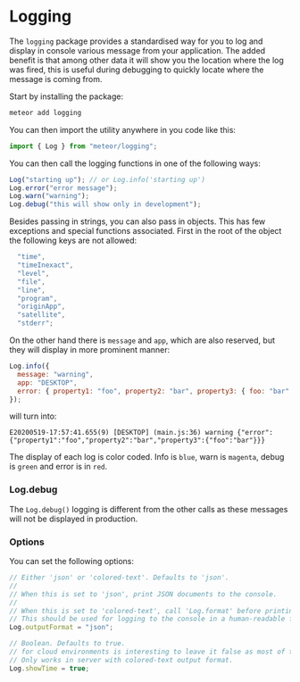 # Logging

The `logging` package provides a standardised way for you to log and display in console various message from your application.
The added benefit is that among other data it will show you the location where the log was fired,
this is useful during debugging to quickly locate where the message is coming from.

Start by installing the package:

```bash
meteor add logging
```

You can then import the utility anywhere in you code like this:

```javascript
import { Log } from "meteor/logging";
```

You can then call the logging functions in one of the following ways:

```javascript
Log("starting up"); // or Log.info('starting up')
Log.error("error message");
Log.warn("warning");
Log.debug("this will show only in development");
```

Besides passing in strings, you can also pass in objects. This has few exceptions and special functions associated.
First in the root of the object the following keys are not allowed:

```javascript
  "time",
  "timeInexact",
  "level",
  "file",
  "line",
  "program",
  "originApp",
  "satellite",
  "stderr";
```

On the other hand there is `message` and `app`, which are also reserved, but they will display in more prominent manner:

```javascript
Log.info({
  message: "warning",
  app: "DESKTOP",
  error: { property1: "foo", property2: "bar", property3: { foo: "bar" } },
});
```

will turn into:

```shell
E20200519-17:57:41.655(9) [DESKTOP] (main.js:36) warning {"error":{"property1":"foo","property2":"bar","property3":{"foo":"bar"}}}
```

The display of each log is color coded. Info is `blue`, warn is `magenta`, debug is `green` and error is in `red`.

### Log.debug

The `Log.debug()` logging is different from the other calls as these messages will not be displayed in production.

### Options

You can set the following options:

```javascript
// Either 'json' or 'colored-text'. Defaults to 'json'.
//
// When this is set to 'json', print JSON documents to the console.
//
// When this is set to 'colored-text', call 'Log.format' before printing.
// This should be used for logging to the console in a human-readable format.
Log.outputFormat = "json";

// Boolean. Defaults to true.
// for cloud environments is interesting to leave it false as most of them have the timestamp in the console.
// Only works in server with colored-text output format.
Log.showTime = true;
```
